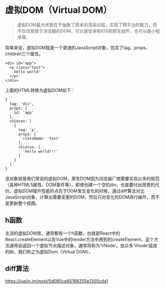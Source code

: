 # 虚拟DOM（Virtual DOM）
> 虚拟DOM最大优势在于抽象了原本的渲染过程，实现了跨平台的能力，而不仅仅局限于浏览器的DOM，可以是安卓和IOS的原生组件，也可以是小程序等。  

简单来说，虚拟DOM就是一个普通的JavaScript对象，包含了tag、props、children三个属性。  
```
<div id="app">
  <p class="text">
    hello world~
  </p>
</div>
```   
上面的HTML转换为虚拟DOM如下：  
```
{
  tag: 'div',
  props: {
    id: 'app'
  },
  chidren: [
    {
      tag: 'p',
      props: {
        className: 'text'
      },
      chidren: [
        'hello world!!!'
      ]
    }
  ]
}
```   
该对象就是我们常说的虚拟DOM，原生DOM因为浏览器厂商需要实现众多的规范（各种HTML5属性、DOM事件等），即使创建一个空的div，也是要付出昂贵的代价。虚拟DOM提升性能的点在于DOM发生变化的时候，通过diff算法对比JavaScript对象，计算出需要变更的DOM，然后只对变化的DOM进行操作，而不是更新整个视图。  

## h函数  
主流的虚拟DOM库，通常都有一个h函数，也就是React中的React.createElement以及Vue中的render方法中用到的createElement，这个方法通常会返回一个虚拟节点描述对象，通常简称为‘VNode‘。由众多’Vnode‘组成的树，我们称之为虚拟Dom（Virtual DOM）。  
## diff算法  
https://juejin.im/post/5d085ce85188255e1305cda1